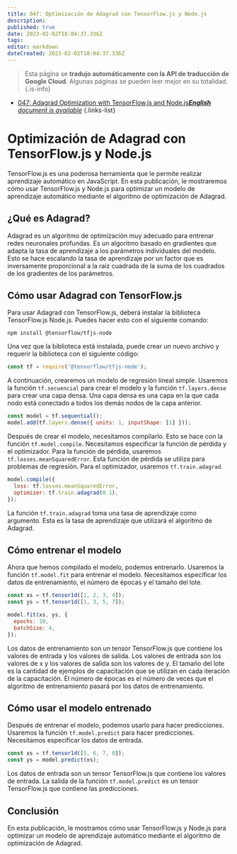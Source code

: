 ```yaml
---
title: 047: Optimización de Adagrad con TensorFlow.js y Node.js
description: 
published: true
date: 2023-02-02T18:04:37.336Z
tags: 
editor: markdown
dateCreated: 2023-02-02T18:04:37.336Z
---
```


> Esta página se **tradujo automáticamente con la API de traducción de Google Cloud**.
Algunas páginas se pueden leer mejor en su totalidad.{.is-info}



- [047: Adagrad Optimization with TensorFlow.js and Node.js***English** document is available*](/en/Knowledge-base/TensorFlow-js/Learning/047-adagrad-optimization-with-tensorflow-js-and-node-js)
{.links-list}


# Optimización de Adagrad con TensorFlow.js y Node.js

TensorFlow.js es una poderosa herramienta que le permite realizar aprendizaje automático en JavaScript. En esta publicación, le mostraremos cómo usar TensorFlow.js y Node.js para optimizar un modelo de aprendizaje automático mediante el algoritmo de optimización de Adagrad.

## ¿Qué es Adagrad?

Adagrad es un algoritmo de optimización muy adecuado para entrenar redes neuronales profundas. Es un algoritmo basado en gradientes que adapta la tasa de aprendizaje a los parámetros individuales del modelo. Esto se hace escalando la tasa de aprendizaje por un factor que es inversamente proporcional a la raíz cuadrada de la suma de los cuadrados de los gradientes de los parámetros.

## Cómo usar Adagrad con TensorFlow.js

Para usar Adagrad con TensorFlow.js, deberá instalar la biblioteca TensorFlow.js Node.js. Puedes hacer esto con el siguiente comando:

```
npm install @tensorflow/tfjs-node
```

Una vez que la biblioteca está instalada, puede crear un nuevo archivo y requerir la biblioteca con el siguiente código:

```javascript
const tf = require('@tensorflow/tfjs-node');
```

A continuación, crearemos un modelo de regresión lineal simple. Usaremos la función `tf.secuencial` para crear el modelo y la función `tf.layers.dense` para crear una capa densa. Una capa densa es una capa en la que cada nodo está conectado a todos los demás nodos de la capa anterior.

```javascript
const model = tf.sequential();
model.add(tf.layers.dense({ units: 1, inputShape: [1] }));
```

Después de crear el modelo, necesitamos compilarlo. Esto se hace con la función `tf.model.compile`. Necesitamos especificar la función de pérdida y el optimizador. Para la función de pérdida, usaremos `tf.losses.meanSquaredError`. Esta función de pérdida se utiliza para problemas de regresión. Para el optimizador, usaremos `tf.train.adagrad`.

```javascript
model.compile({
  loss: tf.losses.meanSquaredError,
  optimizer: tf.train.adagrad(0.1),
});
```

La función `tf.train.adagrad` toma una tasa de aprendizaje como argumento. Esta es la tasa de aprendizaje que utilizará el algoritmo de Adagrad.

## Cómo entrenar el modelo

Ahora que hemos compilado el modelo, podemos entrenarlo. Usaremos la función `tf.model.fit` para entrenar el modelo. Necesitamos especificar los datos de entrenamiento, el número de épocas y el tamaño del lote.

```javascript
const xs = tf.tensor1d([1, 2, 3, 4]);
const ys = tf.tensor1d([1, 3, 5, 7]);

model.fit(xs, ys, {
  epochs: 10,
  batchSize: 4,
});
```

Los datos de entrenamiento son un tensor TensorFlow.js que contiene los valores de entrada y los valores de salida. Los valores de entrada son los valores de x y los valores de salida son los valores de y. El tamaño del lote es la cantidad de ejemplos de capacitación que se utilizan en cada iteración de la capacitación. El número de épocas es el número de veces que el algoritmo de entrenamiento pasará por los datos de entrenamiento.

## Cómo usar el modelo entrenado

Después de entrenar el modelo, podemos usarlo para hacer predicciones. Usaremos la función `tf.model.predict` para hacer predicciones. Necesitamos especificar los datos de entrada.

```javascript
const xs = tf.tensor1d([5, 6, 7, 8]);
const ys = model.predict(xs);
```

Los datos de entrada son un tensor TensorFlow.js que contiene los valores de entrada. La salida de la función `tf.model.predict` es un tensor TensorFlow.js que contiene las predicciones.

## Conclusión

En esta publicación, le mostramos cómo usar TensorFlow.js y Node.js para optimizar un modelo de aprendizaje automático mediante el algoritmo de optimización de Adagrad.